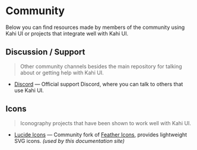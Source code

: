 # Community

Below you can find resources made by members of the community using Kahi UI or projects that integrate well with Kahi UI.

## Discussion / Support

> Other community channels besides the main repository for talking about or getting help with Kahi UI.

-   [Discord](https://kahi-ui.nbn.dev/chat) — Official support Discord, where you can talk to others that use Kahi UI.

## Icons

> Iconography projects that have been shown to work well with Kahi UI.

-   [Lucide Icons](https://github.com/lucide-icons/lucide) — Community fork of [Feather Icons](https://feathericons.com/), provides lightweight SVG icons. _(used by this documentation site)_
